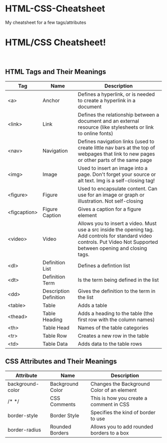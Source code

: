 # HTML-CSS-Cheatsheet
My cheatsheet for a few tags/attributes
<!DOCTYPE html>
<html lang="en">
<head>
    <meta charset="UTF-8">
    <link href="./resources/style.css" type="text/css" rel="stylesheet">
    <link href="https://fonts.googleapis.com/css2?family=Akaya+Kanadaka&display=swap" rel="stylesheet">
</head>
<body>
    <h1>HTML/CSS Cheatsheet!</h1><br>
    <h2>HTML Tags and Their Meanings</h2>
    <table>
        <thead>
            <tr class="colnames">
                <th>Tag</th>
                <th>Name</th>
                <th class="hdescription">Description</th>
            </tr>
        </thead>
        <tbody>
            <tr>
                <td>
                    <span class="code">&lt;a&gt;</span>
                </td>
                <td>Anchor</td>
                <td class="hdescription">Defines a hyperlink, or is needed to create a hyperlink in a document</td>
            </tr>
            <tr>
                <td>
                    <span class="code">&lt;link&gt;</span>
                </td>
                <td>Link</td>
                <td class="hdescription">Defines the relationship between a document and an external resource (like stylesheets or link to online fonts)</td>
            </tr>
            <tr>
                <td>
                    <span class="code">&lt;nav&gt;</span>
                </td>
                <td>Navigation</td>
                <td class="hedescription">Defines navigation links (used to create little nav bars at the top of webpages that link to new pages or other parts of the same page</td>
            </tr>
            <tr>
                <td>
                    <span class="code">&lt;img&gt;</span>
                </td>
                <td>Image</td>
                <td class="hdescription">Used to insert an image into a page. Don't forget your source or alt text. Img is a self-closing tag!</td>
            </tr>
            <tr>
                <td>
                    <span class="code">&lt;figure&gt;</span>
                </td>
                <td>Figure</td>
                <td class="hdescription">Used to encapsulate content. Can use for an image or graph or illustration. Not self-closing</td>
            </tr>
            <tr>
                <td>
                    <span class="code">&lt;figcaption&gt;</span>
                </td>
                <td>Figure Caption</td>
                <td class="hdescription">Gives a caption for a figure element</td>
            </tr>
            <tr>
                <td>
                    <span class="code">&lt;video&gt;</span>
                </td>
                <td>Video</td>
                <td class="hdescription">Allows you to insert a video. Must use a src inside the opening tag. Add controls for standard video controls. Put Video Not Supported between opening and closing tags. </td>
            </tr>
            <tr>
                <td>
                    <span class="code">&lt;dl&gt;</span>
                </td>
                <td>Definition List</td>
                <td class="hdescription">Defines a defintion list</td>
            </tr>
            <tr>
                <td>
                    <span class="code">&lt;dt&gt;</span>
                </td>
                <td>Definition Term</td>
                <td class="hdescription">Is the term being defined in the list</td>
            </tr>
            <tr>
                <td>
                    <span class="code">&lt;dd&gt;</span>
                </td>
                <td>Description Definition</td>
                <td class="hdescription">Gives the definition to the term in the list</td>
            </tr>
            <tr>
                <td>
                    <span class="code">&lt;table&gt;</span>
                </td>
                <td>Table</td>
                <td>Adds a table</td>
            </tr>
            <tr>
                <td>
                    <span class="code">&lt;thead&gt;</span>
                </td>
                <td>Table Heading</td>
                <td>Adds a heading to the table (the first row with the column names)</td>
            </tr>
            <tr>
                <td>
                    <span class="code">&lt;th&gt;</span>
                </td>
                <td>Table Head</td>
                <td>Names of the table categories</td>
            </tr>
            <tr>
                <td>
                    <span class="code">&lt;tr&gt;</span>
                </td>
                <td>Table Row</td>
                <td>Creates a new row in the table</td>
            </tr>
            <tr>
                <td>
                    <span class="code">&lt;td&gt;</span>
                </td>
                <td>Table Data</td>
                <td>Adds data to the table rows</td>
            </tr>
            <!--ADD ALLLL THE TABLE STUFF ON HERE, NOT JUST THE BASIC THINGS YOU'RE USING RN-->
        </tbody>
    </table>
       <!--NEW TABLE-CSS-->
    <h2>CSS Attributes and Their Meanings</h2>
    <table>
        <thead>
            <tr class="colnames">
                <th>Attribute</th>
                <th>Name</th>
                <th class="description">Description</th>
            </tr>
        </thead>
        <tbody>
            <tr>
                <td>
                    <span class="attribute">background-color</span>
                </td>
                <td>Background Color</td>
                <td class="description">Changes the Background Color of an element</td>
            </tr>
            <tr>
                <td>
                    <span class="attribute">/* */</span>
                </td>
                <td>CSS Comments</td>
                <td class="description">This is how you create a comment in CSS</td>
            </tr>
            <tr>
                <td>
                    <span class="attribute">border-style</span>
                </td>
                <td>Border Style</td>
                <td class="description">Specifies the kind of border to use</td>
            </tr>
            <tr>
                <td>
                    <span class="attribute">border-radius</span>
                </td>
                <td>Rounded Borders</td>
                <td class="description">Allows you to add rounded borders to a box</td>
            </tr>
        </tbody>
    </table>
</body>
</html>
